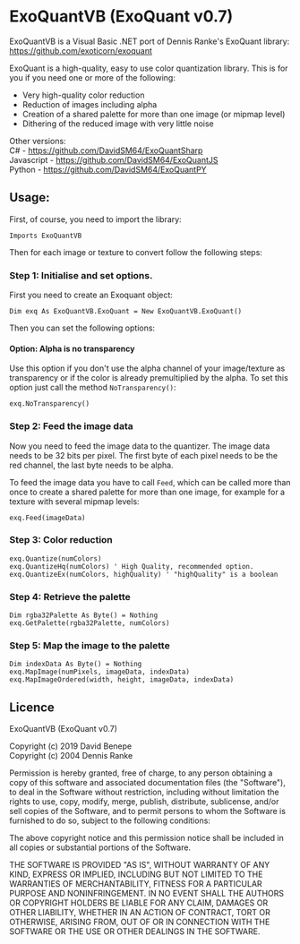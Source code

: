 # ExoQuantVB (ExoQuant v0.7)

ExoQuantVB is a Visual Basic .NET port of Dennis Ranke's ExoQuant library: https://github.com/exoticorn/exoquant

ExoQuant is a high-quality, easy to use color quantization library. This is for you if you need one or more of the following:

* Very high-quality color reduction
* Reduction of images including alpha
* Creation of a shared palette for more than one image (or mipmap level)
* Dithering of the reduced image with very little noise

Other versions:\
C# - https://github.com/DavidSM64/ExoQuantSharp \
Javascript - https://github.com/DavidSM64/ExoQuantJS \
Python - https://github.com/DavidSM64/ExoQuantPY

## Usage:

First, of course, you need to import the library:

    Imports ExoQuantVB

Then for each image or texture to convert follow the following steps:

### Step 1: Initialise and set options.

First you need to create an Exoquant object:

    Dim exq As ExoQuantVB.ExoQuant = New ExoQuantVB.ExoQuant()

Then you can set the following options:

#### Option: Alpha is no transparency

Use this option if you don't use the alpha channel of your image/texture as transparency or if the color is already premultiplied by the alpha. To set this option just call the method `NoTransparency()`:

    exq.NoTransparency()

### Step 2: Feed the image data

Now you need to feed the image data to the quantizer. The image data needs to be 32 bits per pixel. The first byte of each pixel needs to be the red channel, the last byte needs to be alpha.

To feed the image data you have to call `Feed`, which can be called more than once to create a shared palette for more than one image, for example for a texture with several mipmap levels:

    exq.Feed(imageData)

### Step 3: Color reduction

    exq.Quantize(numColors)
    exq.QuantizeHq(numColors) ' High Quality, recommended option.
    exq.QuantizeEx(numColors, highQuality) ' "highQuality" is a boolean

### Step 4: Retrieve the palette

    Dim rgba32Palette As Byte() = Nothing
    exq.GetPalette(rgba32Palette, numColors)

### Step 5: Map the image to the palette

    Dim indexData As Byte() = Nothing
    exq.MapImage(numPixels, imageData, indexData)
    exq.MapImageOrdered(width, height, imageData, indexData)

## Licence

ExoQuantVB (ExoQuant v0.7)

Copyright (c) 2019 David Benepe\
Copyright (c) 2004 Dennis Ranke

Permission is hereby granted, free of charge, to any person obtaining a copy of
this software and associated documentation files (the "Software"), to deal in
the Software without restriction, including without limitation the rights to
use, copy, modify, merge, publish, distribute, sublicense, and/or sell copies
of the Software, and to permit persons to whom the Software is furnished to do
so, subject to the following conditions:

The above copyright notice and this permission notice shall be included in all
copies or substantial portions of the Software.

THE SOFTWARE IS PROVIDED "AS IS", WITHOUT WARRANTY OF ANY KIND, EXPRESS OR
IMPLIED, INCLUDING BUT NOT LIMITED TO THE WARRANTIES OF MERCHANTABILITY,
FITNESS FOR A PARTICULAR PURPOSE AND NONINFRINGEMENT. IN NO EVENT SHALL THE
AUTHORS OR COPYRIGHT HOLDERS BE LIABLE FOR ANY CLAIM, DAMAGES OR OTHER
LIABILITY, WHETHER IN AN ACTION OF CONTRACT, TORT OR OTHERWISE, ARISING FROM,
OUT OF OR IN CONNECTION WITH THE SOFTWARE OR THE USE OR OTHER DEALINGS IN THE
SOFTWARE.
